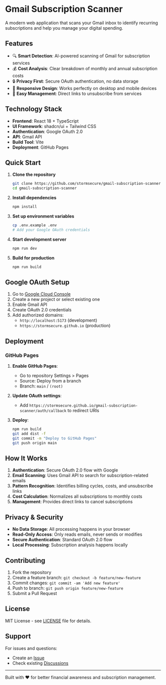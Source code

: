 # Gmail Subscription Scanner

A modern web application that scans your Gmail inbox to identify recurring subscriptions and help you manage your digital spending.

## Features

- 🔍 **Smart Detection**: AI-powered scanning of Gmail for subscription services
- 💰 **Cost Analysis**: Clear breakdown of monthly and annual subscription costs
- 🔒 **Privacy First**: Secure OAuth authentication, no data storage
- 📱 **Responsive Design**: Works perfectly on desktop and mobile devices
- 🎯 **Easy Management**: Direct links to unsubscribe from services

## Technology Stack

- **Frontend**: React 18 + TypeScript
- **UI Framework**: shadcn/ui + Tailwind CSS
- **Authentication**: Google OAuth 2.0
- **API**: Gmail API
- **Build Tool**: Vite
- **Deployment**: GitHub Pages

## Quick Start

1. **Clone the repository**
   ```bash
   git clone https://github.com/stormsecure/gmail-subscription-scanner.git
   cd gmail-subscription-scanner
   ```

2. **Install dependencies**
   ```bash
   npm install
   ```

3. **Set up environment variables**
   ```bash
   cp .env.example .env
   # Add your Google OAuth credentials
   ```

4. **Start development server**
   ```bash
   npm run dev
   ```

5. **Build for production**
   ```bash
   npm run build
   ```

## Google OAuth Setup

1. Go to [Google Cloud Console](https://console.cloud.google.com/)
2. Create a new project or select existing one
3. Enable Gmail API
4. Create OAuth 2.0 credentials
5. Add authorized domains:
   - `http://localhost:5173` (development)
   - `https://stormsecure.github.io` (production)

## Deployment

### GitHub Pages

1. **Enable GitHub Pages**:
   - Go to repository Settings > Pages
   - Source: Deploy from a branch
   - Branch: `main` / `(root)`

2. **Update OAuth settings**:
   - Add `https://stormsecure.github.io/gmail-subscription-scanner/auth/callback` to redirect URIs

3. **Deploy**:
   ```bash
   npm run build
   git add dist -f
   git commit -m "Deploy to GitHub Pages"
   git push origin main
   ```

## How It Works

1. **Authentication**: Secure OAuth 2.0 flow with Google
2. **Email Scanning**: Uses Gmail API to search for subscription-related emails
3. **Pattern Recognition**: Identifies billing cycles, costs, and unsubscribe links
4. **Cost Calculation**: Normalizes all subscriptions to monthly costs
5. **Management**: Provides direct links to cancel subscriptions

## Privacy & Security

- **No Data Storage**: All processing happens in your browser
- **Read-Only Access**: Only reads emails, never sends or modifies
- **Secure Authentication**: Standard OAuth 2.0 flow
- **Local Processing**: Subscription analysis happens locally

## Contributing

1. Fork the repository
2. Create a feature branch: `git checkout -b feature/new-feature`
3. Commit changes: `git commit -am 'Add new feature'`
4. Push to branch: `git push origin feature/new-feature`
5. Submit a Pull Request

## License

MIT License - see [LICENSE](LICENSE) file for details.

## Support

For issues and questions:
- Create an [Issue](https://github.com/stormsecure/gmail-subscription-scanner/issues)
- Check existing [Discussions](https://github.com/stormsecure/gmail-subscription-scanner/discussions)

---

Built with ❤️ for better financial awareness and subscription management.